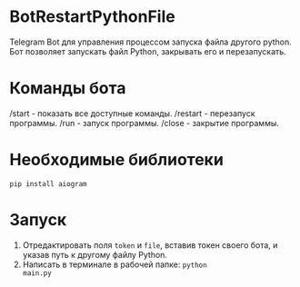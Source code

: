 # BotRestartPythonFile
Telegram Bot для управления процессом запуска файла другого python. 
Бот позволяет запускать файл Python, закрывать его и перезапускать.

# Команды бота
/start - показать все доступные команды.
/restart - перезапуск программы.
/run - запуск программы.
/close - закрытие программы.

# Необходимые библиотеки
<code>pip install aiogram</code>

# Запуск
1. Отредактировать поля <code>token</code> и <code>file</code>, вставив токен своего бота, и указав путь к другому файлу Python.
2. Написать в терминале в рабочей папке:
<code>python main.py</code>
